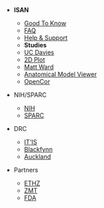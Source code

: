 <!-- _navbar.md  See https://docsify.js.org/#/custom-navbar?id=custom-navbar-->

<!-- * [En](/)
* [Es](/es-ES/) -->
* **ISAN**
  
  * [Good To Know](/docs/welcome/ISAN.md)
  * [FAQ](/docs/faq.md)
  * [Help & Support](/docs/help___support.md)
  * **Studies**
  * [UC Davies](/docs/isan_studies___tutorials/uc_davies.md)
  * [2D Plot](/docs/isan_studies___tutorials/2d_plot.md)
  * [Matt Ward](/docs/isan_studies___tutorials/matt_ward.md)
  * [Anatomical Model Viewer](/docs/isan_studies___tutorials/anatomical_viewer.md)
  * [OpenCor](/docs/isan_studies___tutorials/opencor.md)

* NIH/SPARC
  
  * [NIH](https://www.nih.gov)
  * [SPARC](https://commonfund.nih.gov/Sparc/)

* DRC
  
  * [IT'IS](https://itis.swiss/)
  * [Blackfynn](https://www.blackfynn.com)
  * [Auckland](https://www.auckland.ac.nz/en.html)

* Partners
  
  * [ETHZ](https://ethz.ch/)
  * [ZMT](https://www.zmt.swiss)
  * [FDA](https://www.fda.gov)
